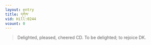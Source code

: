 ```yaml
---
layout: entry
title: དགེས་
vid: Hill:0244
vcount: 0
---
```


> Delighted, pleased, cheered CD\.
 To be delighted; to rejoice DK\.

